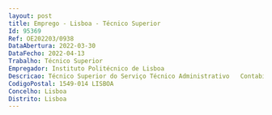 ```yaml
--- 
layout: post
title: Emprego - Lisboa - Técnico Superior
Id: 95369
Ref: OE202203/0938
DataAbertura: 2022-03-30
DataFecho: 2022-04-13
Trabalho: Técnico Superior
Empregador: Instituto Politécnico de Lisboa
Descricao: Técnico Superior do Serviço Técnico Administrativo   ContabilidadeDesenvolvimento de processos contabilísticosRegisto do processo contabilístico da Despesa (na aplicação informática de gestão financeira) com o seguinte procedimento   Cabimentos  Requisições e consequente acompanhamento  Lançamento de documentos pagos por fundo de maneioExpediente da Área FinanceiraConfirmação de faturasAcompanhamento dos processos de despesaRegisto do processo contabilístico da receita (na aplicação informática de gestão financeira)Arquivo da Área FinanceiraRegisto dos movimentos bancários em documentos auxiliaresAssegurar o serviço de Tesouraria sempre que necessárioQuaisquer outras tarefas para que seja solicitada relacionadas com a Contabilidade
CodigoPostal: 1549-014 LISBOA
Concelho: Lisboa
Distrito: Lisboa
--- 
```

